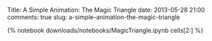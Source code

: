 Title: A Simple Animation: The Magic Triangle
date: 2013-05-28 21:00
comments: true
slug: a-simple-animation-the-magic-triangle

{% notebook downloads/notebooks/MagicTriangle.ipynb cells[2:] %}